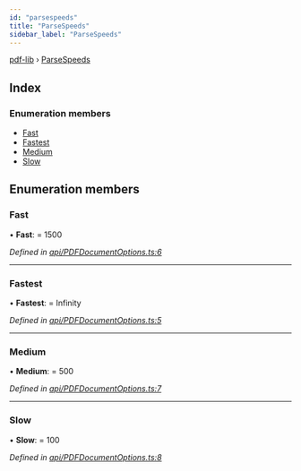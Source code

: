 ```yaml
---
id: "parsespeeds"
title: "ParseSpeeds"
sidebar_label: "ParseSpeeds"
---
```


[pdf-lib](../index.md) › [ParseSpeeds](parsespeeds.md)

## Index

### Enumeration members

* [Fast](parsespeeds.md#fast)
* [Fastest](parsespeeds.md#fastest)
* [Medium](parsespeeds.md#medium)
* [Slow](parsespeeds.md#slow)

## Enumeration members

###  Fast

• **Fast**: = 1500

*Defined in [api/PDFDocumentOptions.ts:6](https://github.com/Hopding/pdf-lib/blob/e10290a/src/api/PDFDocumentOptions.ts#L6)*

___

###  Fastest

• **Fastest**: = Infinity

*Defined in [api/PDFDocumentOptions.ts:5](https://github.com/Hopding/pdf-lib/blob/e10290a/src/api/PDFDocumentOptions.ts#L5)*

___

###  Medium

• **Medium**: = 500

*Defined in [api/PDFDocumentOptions.ts:7](https://github.com/Hopding/pdf-lib/blob/e10290a/src/api/PDFDocumentOptions.ts#L7)*

___

###  Slow

• **Slow**: = 100

*Defined in [api/PDFDocumentOptions.ts:8](https://github.com/Hopding/pdf-lib/blob/e10290a/src/api/PDFDocumentOptions.ts#L8)*
